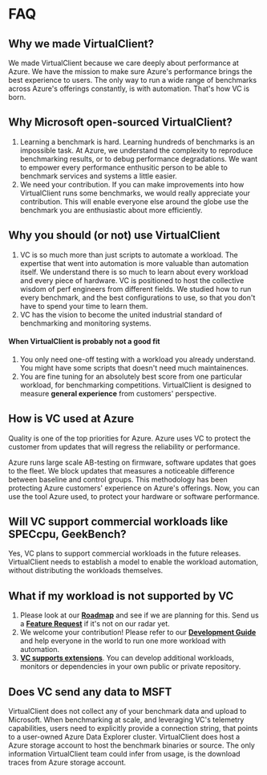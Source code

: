 ﻿---
id: faq
sidebar_position: 10
---

# FAQ

## Why we made VirtualClient?
We made VirtualClient because we care deeply about performance at Azure. We have the mission to make sure Azure's performance
brings the best experience to users. The only way to run a wide range of benchmarks across Azure's offerings constantly, 
is with automation. That's how VC is born.


## Why Microsoft open-sourced VirtualClient?
1. Learning a benchmark is hard. Learning hundreds of benchmarks is an impossible task. At Azure, we understand the complexity to reproduce benchmarking results, or to debug performance degradations. We want to empower every performance enthusitic person to be able to benchmark services and systems a little easier.
2. We need your contribution. If you can make improvements into how VirtualClient runs some benchmarks, we would really appreciate your contribution. This will enable everyone else around the globe use the benchmark you are enthusiastic about more efficiently.

## Why you should (or not) use VirtualClient
1. VC is so much more than just scripts to automate a workload. The expertise that went into automation is more valuable than automation itself. We understand there is so much to learn about every workload and every piece of hardware. VC is positioned to host the collective wisdom of perf engineers from different fields. We studied how to run every benchmark, and the best configurations to use, so that you don't have to spend your time to learn them.
2. VC has the vision to become the united industrial standard of benchmarking and monitoring systems.


#### When VirtualClient is probably not a good fit
1. You only need one-off testing with a workload you already understand. You might have some scripts that doesn't need much maintainences.
2. You are fine tuning for an absolutely best score from one particular workload, for benchmarking competitions. VirtualClient is designed to measure **general experience** 
from customers' perspective.


## How is VC used at Azure
Quality is one of the top priorities for Azure. Azure uses VC to protect the customer from updates that will regress the reliability or performance.

Azure runs large scale AB-testing on firmware, software updates that goes to the fleet. We block updates that measures a noticeable difference between baseline and control groups. This methodology has been protecting Azure customers' experience on Azure's offerings. Now, you can use the tool Azure used, to protect your hardware or software performance. 

## Will VC support commercial workloads like SPECcpu, GeekBench?
Yes, VC plans to support commercial workloads in the future releases. VirtualClient needs to establish a model to enable the workload automation, without distributing the workloads themselves.

## What if my workload is not supported by VC
1. Please look at our [**Roadmap**](./vision.md#roadmap) and see if we are planning for this. Send us a [**Feature Request**](https://github.com/microsoft/VirtualClient/issues/new?assignees=&labels=&template=feature_request.md&title=) if it's not on our radar yet.
2. We welcome your contribution! Please refer to our [**Development Guide**](../developing/develop-guide.md) and help everyone in the world to run one more workload with automation.
3. [**VC supports extensions**](../developing/vc-extension.md). You can develop additional workloads, monitors or dependencies in your own public or private repository.

## Does VC send any data to MSFT
VirtualClient does not collect any of your benchmark data and upload to Microsoft. When benchmarking at scale, and leveraging VC's telemetry capabilities, users need to explicitly provide a connection string, that points to a user-owned Azure Data Explorer cluster. VirtualClient does host a Azure storage account to host the benchmark binaries or source. The only information VirtualClient team could infer from usage, is the download traces from Azure storage account.

